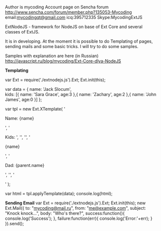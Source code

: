 Author is mycoding
Account page on Sencha forum http://www.sencha.com/forum/member.php?135053-Mycoding
email:mycodingqt@gmail.com
icq:395712335
Skype:MycodingExtJS

ExtNodeJS - framework for NodeJS on base of Ext Core and several classes of ExtJS.

It is in developing. 
At the moment it is possible to do Templating of pages, sending mails and some basic tricks.
I will try to do some samples.

Samples with explanation are here (in Russian)
http://javascript.ru/blog/mycoding/Ext-Core-dlya-NodeJS

**Templating**

var Ext = require('./extnodejs.js').Ext;
Ext.init(this);

var data = {
    name: 'Jack Slocum',     
    kids: [{
        name: 'Sara Grace',
        age:3
    },{
        name: 'Zachary',
        age:2
    },{
        name: 'John James',
        age:0
    }]
};

var tpl = new Ext.XTemplate(
    '<p>Name: {name}</p>',
    '<p>Kids: ',
    '<tpl for="kids">',
        '<tpl if="age > 1">',
            '<p>{name}</p>',
            '<p>Dad: {parent.name}</p>',
        '</tpl>',
    '</tpl></p>'
);

var html = tpl.applyTemplate(data);
console.log(html);

**Sending Email**
var Ext = require('./extnodejs.js').Ext;
Ext.init(this);
new Ext.Mail({
	to: "mycoding@mail.ru",
	from: "me@example.com",	
	subject: "Knock knock...",
	body: "Who's there?",
	success:function(){
		console.log('Success');
	},
	failure:function(err){
		console.log('Error:'+err);
	}
}).send();